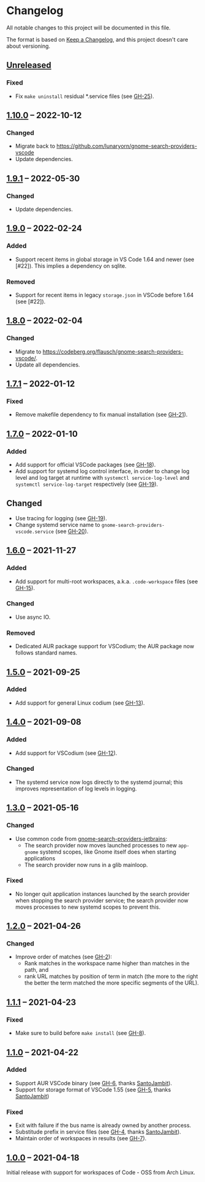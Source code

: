# Changelog
All notable changes to this project will be documented in this file.

The format is based on [Keep a Changelog](https://keepachangelog.com/en/1.0.0/),
and this project doesn't care about versioning.

## [Unreleased]

### Fixed

- Fix `make uninstall` residual \*.service files (see [GH-25]).

[GH-25]: https://github.com/lunaryorn/gnome-search-providers-vscode/pull/25

## [1.10.0] – 2022-10-12

### Changed

- Migrate back to <https://github.com/lunaryorn/gnome-search-providers-vscode>
- Update dependencies.

## [1.9.1] – 2022-05-30

### Changed
- Update dependencies.

## [1.9.0] – 2022-02-24

### Added
- Support recent items in global storage in VS Code 1.64 and newer (see [#22]).
  This implies a dependency on sqlite.

### Removed
- Support for recent items in legacy `storage.json` in VSCode before 1.64  (see [#22]).

## [1.8.0] – 2022-02-04

### Changed
- Migrate to <https://codeberg.org/flausch/gnome-search-providers-vscode/>.
- Update all dependencies.

## [1.7.1] – 2022-01-12

### Fixed

- Remove makefile dependency to fix manual installation (see [GH-21]).

[GH-21]: https://github.com/lunaryorn/gnome-search-providers-vscode/pull/21

## [1.7.0] – 2022-01-10

### Added
- Add support for official VSCode packages (see [GH-18]).
- Add support for systemd log control interface, in order to change log level and log target at runtime with `systemctl service-log-level` and `systemctl service-log-target` respectively (see [GH-19]).

## Changed
- Use tracing for logging (see [GH-19]).
- Change systemd service name to `gnome-search-providers-vscode.service` (see [GH-20]).

[GH-18]: https://github.com/lunaryorn/gnome-search-providers-vscode/pull/18
[GH-19]: https://github.com/lunaryorn/gnome-search-providers-vscode/pull/19
[GH-20]: https://github.com/lunaryorn/gnome-search-providers-vscode/pull/20

## [1.6.0] – 2021-11-27

### Added
- Add support for multi-root workspaces, a.k.a. `.code-workspace` files (see [GH-15]).

### Changed
- Use async IO.

### Removed
- Dedicated AUR package support for VSCodium; the AUR package now follows standard names.

[GH-15]: https://github.com/lunaryorn/gnome-search-providers-vscode/pull/15

## [1.5.0] – 2021-09-25

### Added
- Add support for general Linux codium (see [GH-13]).

[GH-13]: https://github.com/lunaryorn/gnome-search-providers-vscode/pull/13

## [1.4.0] – 2021-09-08

### Added
- Add support for VSCodium (see [GH-12]).

### Changed
- The systemd service now logs directly to the systemd journal; this improves representation of log levels in logging.

[GH-12]: https://github.com/lunaryorn/gnome-search-providers-vscode/pull/12

## [1.3.0] – 2021-05-16

### Changed
- Use common code from [gnome-search-providers-jetbrains](https://github.com/lunaryorn/gnome-search-providers-jetbrains/tree/main/crates/common):
  - The search provider now moves launched processes to new `app-gnome` systemd scopes, like Gnome itself does when starting applications
  - The search provider now runs in a glib mainloop.

### Fixed
- No longer quit application instances launched by the search provider when stopping the search provider service; the search provider now moves processes to new systemd scopes to prevent this.

## [1.2.0] – 2021-04-26

### Changed

- Improve order of matches (see [GH-2]):
    - Rank matches in the workspace name higher than matches in the path, and
    - rank URL matches by position of term in match (the more to the right the better the term matched the more specific segments of the URL).

[GH-2]: https://github.com/lunaryorn/gnome-search-providers-vscode/issues/2

## [1.1.1] – 2021-04-23

### Fixed
- Make sure to build before `make install` (see [GH-8]).

[GH-8]: https://github.com/lunaryorn/gnome-search-providers-vscode/issues/8

## [1.1.0] – 2021-04-22

### Added

- Support AUR VSCode binary (see [GH-6], thanks [SantoJambit]).
- Support for storage format of VSCode 1.55 (see [GH-5], thanks [SantoJambit])

### Fixed

- Exit with failure if the bus name is already owned by another process.
- Substitude prefix in service files (see [GH-4], thanks [SantoJambit]).
- Maintain order of workspaces in results (see [GH-7]).

[SantoJambit]: https://github.com/SantoJambit
[GH-4]: https://github.com/lunaryorn/gnome-search-providers-vscode/pull/4
[GH-5]: https://github.com/lunaryorn/gnome-search-providers-vscode/pull/5
[GH-6]: https://github.com/lunaryorn/gnome-search-providers-vscode/pull/6
[GH-7]: https://github.com/lunaryorn/gnome-search-providers-vscode/pull/7

## [1.0.0] – 2021-04-18

Initial release with support for workspaces of Code - OSS from Arch Linux.

[Unreleased]: https://github.com/lunaryorn/gnome-search-providers-vscode/compare/v1.10.0...HEAD
[1.10.0]: https://github.com/lunaryorn/gnome-search-providers-vscode/compare/v1.9.1...v1.10.0
[1.9.1]: https://github.com/lunaryorn/gnome-search-providers-vscode/compare/v1.9.0...v1.9.1
[1.9.0]: https://github.com/lunaryorn/gnome-search-providers-vscode/compare/v1.8.0...v1.9.0
[1.8.0]: https://github.com/lunaryorn/gnome-search-providers-vscode/compare/v1.7.1...v1.8.0
[1.7.1]: https://github.com/lunaryorn/gnome-search-providers-vscode/compare/v1.7.0...v1.7.1
[1.7.0]: https://github.com/lunaryorn/gnome-search-providers-vscode/compare/v1.6.0...v1.7.0
[1.6.0]: https://github.com/lunaryorn/gnome-search-providers-vscode/compare/v1.5.0...v1.6.0
[1.5.0]: https://github.com/lunaryorn/gnome-search-providers-vscode/compare/v1.4.0...v1.5.0
[1.4.0]: https://github.com/lunaryorn/gnome-search-providers-vscode/compare/v1.3.0...v1.4.0
[1.3.0]: https://github.com/lunaryorn/gnome-search-providers-vscode/compare/v1.2.0...v1.3.0
[1.2.0]: https://github.com/lunaryorn/gnome-search-providers-vscode/compare/v1.1.1...v1.2.0
[1.1.1]: https://github.com/lunaryorn/gnome-search-providers-vscode/compare/v1.1.0...v1.1.1
[1.1.0]: https://github.com/lunaryorn/gnome-search-providers-vscode/compare/v1.0.0...v1.1.0
[1.0.0]: https://github.com/lunaryorn/gnome-search-providers-vscode/releases/tag/v1.0.0
